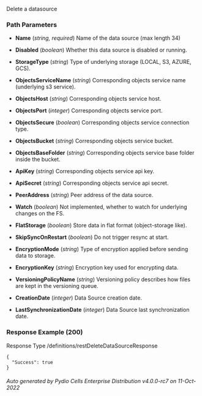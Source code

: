 






 
Delete a datasource  


### Path Parameters

 - **Name** (_string, required_) Name of the data source (max length 34)

 - **Disabled** (_boolean_) Whether this data source is disabled or running.

 - **StorageType** (_string_) Type of underlying storage (LOCAL, S3, AZURE, GCS).

 - **ObjectsServiceName** (_string_) Corresponding objects service name (underlying s3 service).

 - **ObjectsHost** (_string_) Corresponding objects service host.

 - **ObjectsPort** (_integer_) Corresponding objects service port.

 - **ObjectsSecure** (_boolean_) Corresponding objects service connection type.

 - **ObjectsBucket** (_string_) Corresponding objects service bucket.

 - **ObjectsBaseFolder** (_string_) Corresponding objects service base folder inside the bucket.

 - **ApiKey** (_string_) Corresponding objects service api key.

 - **ApiSecret** (_string_) Corresponding objects service api secret.

 - **PeerAddress** (_string_) Peer address of the data source.

 - **Watch** (_boolean_) Not implemented, whether to watch for underlying changes on the FS.

 - **FlatStorage** (_boolean_) Store data in flat format (object-storage like).

 - **SkipSyncOnRestart** (_boolean_) Do not trigger resync at start.

 - **EncryptionMode** (_string_) Type of encryption applied before sending data to storage.

 - **EncryptionKey** (_string_) Encryption key used for encrypting data.

 - **VersioningPolicyName** (_string_) Versioning policy describes how files are kept in the versioning queue.

 - **CreationDate** (_integer_) Data Source creation date.

 - **LastSynchronizationDate** (_integer_) Data Source last synchronization date.




### Response Example (200)
Response Type /definitions/restDeleteDataSourceResponse

```
{
  "Success": true
}
```




###### Auto generated by Pydio Cells Enterprise Distribution v4.0.0-rc7 on 11-Oct-2022
